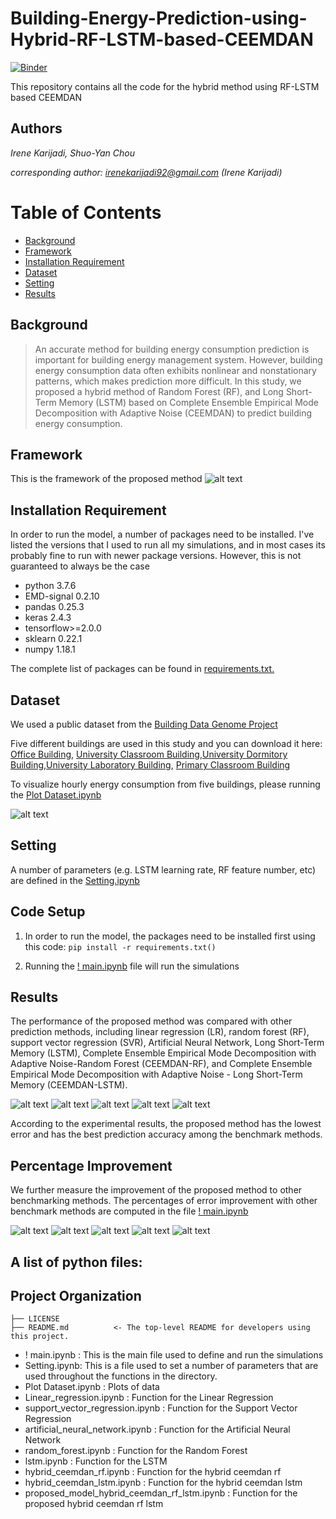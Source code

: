 # Building-Energy-Prediction-using-Hybrid-RF-LSTM-based-CEEMDAN 
 [![Binder](https://mybinder.org/badge_logo.svg)](https://mybinder.org/v2/gh/irenekarijadi/RF-LSTM-CEEMDAN/HEAD)
 
This repository contains all the code for the hybrid method using RF-LSTM based CEEMDAN

## Authors
*Irene Karijadi, Shuo-Yan Chou*

*corresponding author: irenekarijadi92@gmail.com (Irene Karijadi)*

Table of Contents
=================

* [Background](#Background) 
* [Framework](#Framework) 
* [Installation Requirement](#Installation-Requirement) 
* [Dataset](#Dataset) 
* [Setting](#Setting)
* [Results](#Results)


## Background

> An accurate method for building energy consumption prediction is important for building energy management system. However, building energy consumption data often exhibits nonlinear and nonstationary patterns, which makes prediction more difficult. In this study, we proposed a hybrid method of Random Forest (RF), and Long Short-Term Memory (LSTM) based on Complete Ensemble Empirical Mode Decomposition with Adaptive Noise (CEEMDAN) to predict building energy consumption.


## Framework
This is the framework of the proposed method
![alt text](https://github.com/irenekarijadi/RF-LSTM-CEEMDAN/blob/main/Figures/Framework.png)

## Installation Requirement
In order to run the model, a number of packages need to be installed. I've listed the versions that I used to run all my simulations, and in most cases its probably fine to run with newer package versions. However, this is not guaranteed to always be the case

* python 3.7.6
* EMD-signal 0.2.10
* pandas 0.25.3
* keras 2.4.3
* tensorflow>=2.0.0
* sklearn 0.22.1
* numpy 1.18.1


The complete list of packages can be found in [requirements.txt.](https://github.com/irenekarijadi/RF-LSTM-CEEMDAN/blob/main/requirements.txt)

## Dataset

We used a public dataset from the [Building Data Genome Project](https://www.google.com/search?q=building+data+genome+project&oq=Building+Data+Genome+Project&aqs=chrome.0.35i39j69i59l2j69i64j69i59j69i60l3.558j0j7&sourceid=chrome&ie=UTF-8) 


Five different buildings are used in this study and you can download it here:
[Office Building](https://github.com/irenekarijadi/RF-LSTM-CEEMDAN/blob/main/Dataset/data%20of%20Office_Abigail.csv), [University Classroom Building](https://github.com/irenekarijadi/RF-LSTM-CEEMDAN/blob/main/Dataset/data%20of%20UnivClass_Abby.csv),[University Dormitory Building](https://github.com/irenekarijadi/RF-LSTM-CEEMDAN/blob/main/Dataset/data%20of%20UnivDorm_Prince.csv),[University Laboratory Building](https://github.com/irenekarijadi/RF-LSTM-CEEMDAN/blob/main/Dataset/data%20of%20UnivLab_Christy.csv), [Primary Classroom Building](https://github.com/irenekarijadi/RF-LSTM-CEEMDAN/blob/main/Dataset/data%20of%20PrimClass_Jaden.csv)

To visualize hourly energy consumption from five buildings, please  running the [Plot Dataset.ipynb](https://github.com/irenekarijadi/RF-LSTM-CEEMDAN/blob/main/Plot%20Dataset.ipynb)


![alt text](https://github.com/irenekarijadi/RF-LSTM-CEEMDAN/blob/main/Figures/hourly%20energy%20consumption%20from%20five%20buildings.png)

## Setting
A number of parameters (e.g. LSTM learning rate, RF feature number, etc) are defined in the [Setting.ipynb](https://github.com/irenekarijadi/RF-LSTM-CEEMDAN/blob/main/Setting.ipynb)

## Code Setup

1. In order to run the model, the packages need to be installed first using this code:
`pip install -r requirements.txt()`

2. Running the [! main.ipynb](https://github.com/irenekarijadi/RF-LSTM-CEEMDAN/blob/main/!%20main.ipynb)
file will run the simulations


## Results

The performance of the proposed method was compared with other prediction methods, including linear regression (LR), random forest (RF), support vector regression (SVR), Artificial Neural Network, Long Short-Term Memory (LSTM), Complete Ensemble Empirical Mode Decomposition with Adaptive Noise-Random Forest (CEEMDAN-RF), and Complete Ensemble Empirical Mode Decomposition with Adaptive Noise - Long Short-Term Memory (CEEMDAN-LSTM). 


![alt text](https://github.com/irenekarijadi/RF-LSTM-CEEMDAN/blob/main/Figures/univdorm%20result.PNG)
![alt text](https://github.com/irenekarijadi/RF-LSTM-CEEMDAN/blob/main/Figures/univlab%20result.PNG)
![alt text](https://github.com/irenekarijadi/RF-LSTM-CEEMDAN/blob/main/Figures/univclass%20result.PNG)
![alt text](https://github.com/irenekarijadi/RF-LSTM-CEEMDAN/blob/main/Figures/office%20result.PNG)
![alt text](https://github.com/irenekarijadi/RF-LSTM-CEEMDAN/blob/main/Figures/primclass%20result.PNG)


According to the experimental results, the proposed method has the lowest error and has the best prediction accuracy among the benchmark methods.

## Percentage Improvement
We further measure the improvement of the proposed method to other benchmarking methods.
The percentages of error improvement with other benchmark methods are computed in the file [! main.ipynb](https://github.com/irenekarijadi/RF-LSTM-CEEMDAN/blob/main/!%20main.ipynb)

![alt text](https://github.com/irenekarijadi/RF-LSTM-CEEMDAN/blob/main/Figures/PI_univdorm.PNG)
![alt text](https://github.com/irenekarijadi/RF-LSTM-CEEMDAN/blob/main/Figures/PI_univlab.PNG)
![alt text](https://github.com/irenekarijadi/RF-LSTM-CEEMDAN/blob/main/Figures/PI_univclass.PNG)
![alt text](https://github.com/irenekarijadi/RF-LSTM-CEEMDAN/blob/main/Figures/PI_office.PNG)
![alt text](https://github.com/irenekarijadi/RF-LSTM-CEEMDAN/blob/main/Figures/PI_primclass.PNG)


## A list of python files:


Project Organization
------------

    ├── LICENSE
    ├── README.md          <- The top-level README for developers using this project.


* ! main.ipynb : This is the main file used to define and run the simulations
* Setting.ipynb: This is a file used to set a number of parameters that are used throughout the functions in the directory.
* Plot Dataset.ipynb : Plots of data
* Linear_regression.ipynb : Function for the Linear Regression
* support_vector_regression.ipynb : Function for the Support Vector Regression 
* artificial_neural_network.ipynb : Function for the Artificial Neural Network 
* random_forest.ipynb : Function for the Random Forest 
* lstm.ipynb : Function for the LSTM 
* hybrid_ceemdan_rf.ipynb : Function for the hybrid ceemdan rf 
* hybrid_ceemdan_lstm.ipynb : Function for the hybrid ceemdan lstm 
* proposed_model_hybrid_ceemdan_rf_lstm.ipynb : Function for the proposed hybrid ceemdan rf lstm

